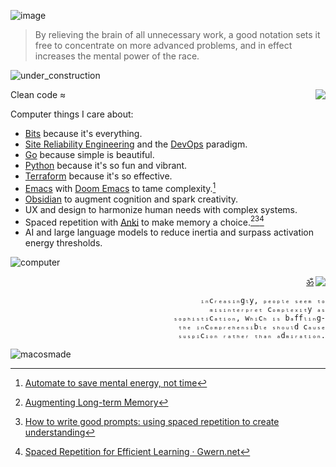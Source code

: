 ![image](https://github.com/user-attachments/assets/dab989b3-a37a-490f-9b0e-fb65abb7c0a4)

> By relieving the brain of all unnecessary work, a good notation sets it free to concentrate on more advanced problems, and in effect increases the mental power of the race.

![under_construction](https://user-images.githubusercontent.com/1691190/180219705-9ec4bfb0-bac2-43b6-b377-c6e85db9c3e0.gif)

<a href="https://notes.garden"><img align="right" src="https://user-images.githubusercontent.com/1691190/180220060-88b46250-c6b4-436c-b43b-67a174ff6bf1.gif"></a>

Clean code ≈

Computer things I care about:

- [Bits](https://notes.garden/%F0%9F%8C%B2+Notes/Bits) because it's everything.
- [Site Reliability Engineering](https://notes.garden/Cards/%F0%9F%8C%B2+Notes/Site+Reliability+Engineering) and the [DevOps](https://notes.garden/Cards/%F0%9F%8C%B2+Notes/DevOps) paradigm.
- [Go](https://notes.garden/%F0%9F%8C%B2+Notes/Golang) because simple is beautiful.
- [Python](https://notes.garden/%F0%9F%8C%B2+Notes/Python) because it's so fun and vibrant.
- [Terraform](https://notes.garden/Cards/%F0%9F%8C%B2+Notes/Terraform) because it's so effective.
- [Emacs](https://notes.garden/%F0%9F%8C%B2+Notes/Emacs) with [Doom Emacs](https://github.com/doomemacs/doomemacs) to tame complexity.[^4]
- [Obsidian](https://obsidian.md/) to augment cognition and spark creativity.
- UX and design to harmonize human needs with complex systems.
- Spaced repetition with [Anki](https://apps.ankiweb.net/) to make memory a choice.[^1][^2][^3]
- AI and large language models to reduce inertia and surpass activation energy thresholds.

![computer](https://user-images.githubusercontent.com/1691190/180222455-ccdba034-8032-4864-9224-c94d858adc26.gif)

<a href="https://staticaland.github.io/doom-emacs-config/"><img align="right" src="https://img.shields.io/badge/Emacs-%237F5AB6.svg?style=flat&logo=gnu-emacs&logoColor=white"></a>

<p align="right"><a href="https://www.youtube.com/watch?v=tyrHHjBDyb4" align="right">ॐ</a></p>

<p align="right">
<code>ᵢₙcᵣₑₐₛᵢₙgₗy, ₚₑₒₚₗₑ ₛₑₑₘ ₜₒ
ₘᵢₛᵢₙₜₑᵣₚᵣₑₜ cₒₘₚₗₑₓᵢₜy ₐₛ
ₛₒₚₕᵢₛₜᵢcₐₜᵢₒₙ, wₕᵢcₕ ᵢₛ bₐffₗᵢₙg-
ₜₕₑ ᵢₙcₒₘₚᵣₑₕₑₙₛᵢbₗₑ ₛₕₒᵤₗd cₐᵤₛₑ
ₛᵤₛₚᵢcᵢₒₙ ᵣₐₜₕₑᵣ ₜₕₐₙ ₐdₘᵢᵣₐₜᵢₒₙ.</code>
</p>

![macosmade](https://github.com/user-attachments/assets/5b856a50-5199-4dc0-a1f8-d253b20168a1)

[^1]: [Augmenting Long-term Memory](http://augmentingcognition.com/ltm.html)
[^2]: [How to write good prompts: using spaced repetition to create understanding](https://andymatuschak.org/prompts/)
[^3]: [Spaced Repetition for Efficient Learning · Gwern.net](https://www.gwern.net/Spaced-repetition)
[^4]: [Automate to save mental energy, not time](https://www.johndcook.com/blog/2015/12/22/automate-to-save-mental-energy-not-time/)
